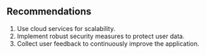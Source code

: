 ## Recommendations
1. Use cloud services for scalability.
2. Implement robust security measures to protect user data.
3. Collect user feedback to continuously improve the application.